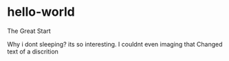# hello-world

The Great Start

Why i dont sleeping? its so interesting. I couldnt even imaging that
Changed text of a discrition
